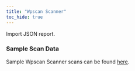 ```yaml
---
title: "Wpscan Scanner"
toc_hide: true
---
```

Import JSON report.

### Sample Scan Data
Sample Wpscan Scanner scans can be found [here](https://github.com/DefectDojo/django-DefectDojo/tree/master/unittests/scans/wpscan).